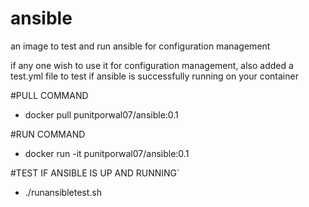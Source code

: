# ansible

an image to test and run ansible for configuration management

if any one wish to use it for configuration management, also added a test.yml file to test if ansible is successfully running on your container

#PULL COMMAND
- docker pull punitporwal07/ansible:0.1 

#RUN COMMAND
- docker run -it punitporwal07/ansible:0.1 

#TEST IF ANSIBLE IS UP AND RUNNING`
- ./runansibletest.sh
